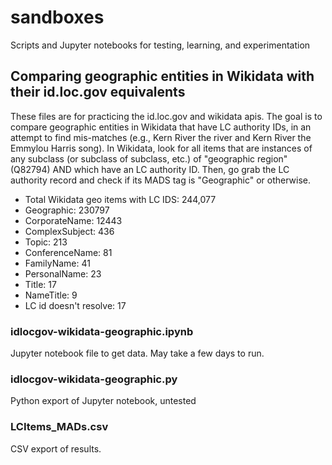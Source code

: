 # sandboxes

Scripts and Jupyter notebooks for testing, learning, and experimentation

## Comparing geographic entities in Wikidata with their id.loc.gov equivalents

These files are for practicing the id.loc.gov and wikidata apis. The goal is to compare geographic entities in Wikidata that have LC authority IDs, in an attempt to find mis-matches (e.g., Kern River the river and Kern River the Emmylou Harris song). In Wikidata, look for all items that are instances of any subclass (or subclass of subclass, etc.) of "geographic region" (Q82794) AND which have an LC authority ID. Then, go grab the LC authority record and check if its MADS tag is "Geographic" or otherwise. 

- Total Wikidata geo items with LC IDS: 244,077
- Geographic: 230797
- CorporateName: 12443
- ComplexSubject: 436
- Topic: 213
- ConferenceName: 81
- FamilyName: 41
- PersonalName: 23
- Title: 17
- NameTitle: 9
- LC id doesn't resolve: 17

### idlocgov-wikidata-geographic.ipynb
Jupyter notebook file to get data. May take a few days to run.
### idlocgov-wikidata-geographic.py
Python export of Jupyter notebook, untested
### LCItems_MADs.csv
CSV export of results. 
